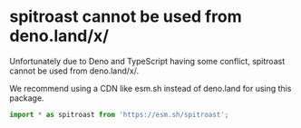 # spitroast cannot be used from deno.land/x/
Unfortunately due to Deno and TypeScript having some conflict, spitroast cannot be used from deno.land/x/.

We recommend using a CDN like esm.sh instead of deno.land for using this package.

```js
import * as spitroast from 'https://esm.sh/spitroast';
```
